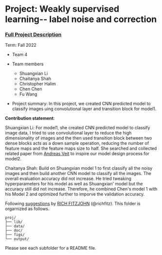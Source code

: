 # Project: Weakly supervised learning-- label noise and correction


### [Full Project Description](doc/project3_desc.md)

Term: Fall 2022

+ Team 4
+ Team members
	+ Shuangxian Li
	+ Chaitanya Shah
	+ Christopher Halim 
	+ Chen Chen
	+ Fu Wang

+ Project summary: In this project, we created CNN predicted model to classify images uing  convolutional layer and transition block for model1.
	
**Contribution statement**: 

Shuangxian Li: For model1, she created CNN predicted model to classify image data, I tried to use convolutional layer to reduce the high dimensionality of images and the then used transition block between two dense blocks acts as a down sample operation, reducing the number of feature maps and the feature maps size to half. She searched and collected related paper from [Andreas Veit](https://openaccess.thecvf.com/content_cvpr_2017/papers/Veit_Learning_From_Noisy_CVPR_2017_paper.pdf) to inspire our model design process for model2.

Chaitanya Shah: Build on Shuangxian model 1 to first classify all the noisy images and then build another CNN model to classify all the images. The overall evaluation accuracy did not increase. He tried tweaking hyperparameters for his model as well as Shuangxian' model but the accuracy still did not increase. Therefore, he combined Chen's model 1 with his Model 2 and optimized further to imporve the validation accuracy.


Following [suggestions](http://nicercode.github.io/blog/2013-04-05-projects/) by [RICH FITZJOHN](http://nicercode.github.io/about/#Team) (@richfitz). This folder is orgarnized as follows.

```
proj/
├── lib/
├── data/
├── doc/
├── figs/
└── output/
```

Please see each subfolder for a README file.

